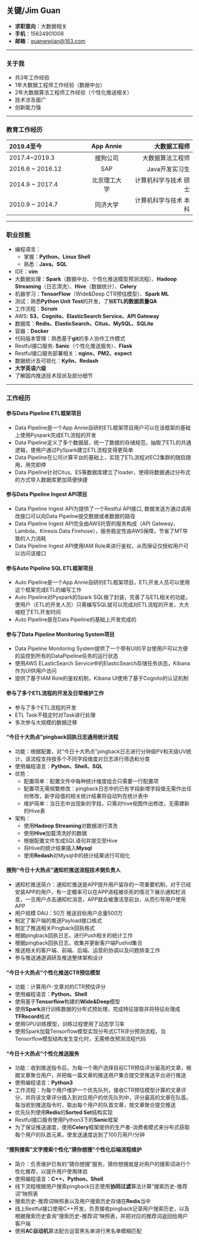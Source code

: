 <html>
<link href="jianli.css"rel="stylesheet"></link>
</html>

关键/Jim Guan
---
- **求职意向**：大数据相关
- **手机**：15624901008
- **邮箱**：guanwwjian@163.com

---

### 关于我
- 共3年工作经验
- 1年大数据工程师工作经验（数据中台）
- 2年大数据算法工程师工作经验（个性化推送相关）
- 技术涉及面广
- 创新能力强

---

### 教育工作经历
<html>
<style>
table th:first-of-type {
	width: 200px;
}
</style>
</html>

|2019.4至今|App Annie|大数据工程师|
|:---|:---:|---:|
|2017.4~2019.3|搜狗公司|大数据算法工程师|
|2016.6 ~ 2016.12|SAP|Java开发实习生|
|2014.9 ~ 2017.4|北京理工大学|计算机科学与技术 硕士|
|2010.9 ~ 2014.7|同济大学|计算机科学与技术 本科|

---

### 职业技能

- 编程语言：
	- 掌握：**Python、Linux Shell**
	- 熟悉：**Java、SQL**
- IDE：**vim**
- 大数据处理：**Spark**（数据中台、个性化推送模型预测流程）、**Hadoop Streaming**（日志清洗）、**Hive**（数据统计）、**Celery**
- 机器学习：**TensorFlow**（Wide&Deep CTR预估模型）、**Spark ML**
- 测试：熟悉**Python Unit Test**的开发，了解**ETL的数据质量QA**
- 工作流程：**Scrum**
- AWS: **S3、Cognito、ElasticSearch Service、API Gateway**
- 数据库：**Redis、ElasticSearch、Citus、MySQL、SQLite**
- 容器：**Docker**
- 代码版本管理：熟悉基于**git**的多人协作工作模式
- Restful接口服务: **Sanic**（个性化推送服务）、**Flask**
- Restful接口服务部署相关：**nginx、PM2、expect**
- 数据统计及可视化：**Kylin、Redash**
- **大学英语六级**
- 了解国内推送技术现状及部分细节

---

### 工作经历
#### 参与Data Pipeline ETL框架项目
- Data Pipeline是一个App Annie自研的ETL框架项目用户可以在该框架的基础上使用Pyspark完成ETL流程的开发
- Data Pipeline定义了多个数据层，统一了数据的存储规范，抽取了ETL的共通逻辑，使用户通过PySpark建立ETL流程变得更简单
- Data Pipeline在公司计算平台的基础上，实现了ETL流程对EC2集群的随启随用，用完即停
- Data Pipeline针对Citus、ES等数据库建立了loader，使得将数据通过分布式的方式导入数据库更加简便快捷

#### 参与Data Pipeline Ingest API项目
- Data Pipeline Ingest API为提供了一个Restful API接口, 数据发送方通过调用改接口可以向Data Pipeline提交数据或者数据的路径
- Data Pipeline Ingest API完全由AWS托管的服务构成（API Gateway、Lambda、Kinesis Data Firehose），服务稳定性由AWS保障，节省了MT导致的人力消耗
- Data Pipeline Ingest API使用IAM Role来进行鉴权，从而保证仅授权用户可以访问该接口

#### 参与Auto Pipeline SQL ETL框架项目
- Auto Pipeline是一个App Annie自研的ETL框架项目，ETL开发人员可以使用这个框架完成ETL的编写工作
- Auto Pipeline对Pyspark的Spark SQL做了封装，完善了与ETL相关的功能，使用户（ETL的开发人员）只需编写SQL就可以完成对ETL流程的开发，大大缩短了ETL开发时间
- Auto Pipeline是在Data Pipeline的基础上开发完成的

#### 参与了Data Pipeline Monitoring System项目
- Data Pipeline Monitoring System提供了一个带有UI的平台使用户可以方便的监控到所有的DataPipeline任务的运行状态
- 使用AWS ELasticSearch Service中的ElasticSearch存储任务状态，Kibana作为UI供用户访问
- 提供了基于IAM Role的鉴权机制，Kibana UI使用了基于Cognito的认证机制

#### 参与了多个ETL流程的开发及日常维护工作
- 参与了多个ETL流程的开发
- ETL Task不稳定时对Task进行处理
- 多次参与大规模的数据迁移

#### “今日十大热点”pingback回执日志通用统计流程
- 功能：根据配置，对“今日十大热点”pingback日志进行分钟级PV和天级UV统计，该流程支持按多个不同字段维度对日志进行筛选和分类
- 使用编程语言：**Python、Shell、SQL**
- 优势：
    - 配置简单：配置文件中每种统计维度组合只需要一行配置项
    - 配置项无需频繁修改：pingback日志中的已有字段新增字段值无需作出任何修改，新字段值的相关统计结果将自动列在统计表中
    - 维护简单：当日志中出现新的字段，只需对hive视图作出修改，无需建新的Hive表
- 架构：
    - 使用**Hadoop Streaming**对数据进行清洗
    - 使用**Hive**加载清洗好的数据
    - 根据配置文件生成SQL语句并提交至Hive
    - 将Hive的统计结果插入**Mysql**
    - 使用**Redash**对Mysql中的统计结果进行可视化

#### 搜狗“今日十大热点”通知栏推送流程技术侧负责人
- 通知栏推送简介：通知栏推送是APP提升用户留存的一项重要机制，对于已经安装APP的用户，有一定概率可以在APP进程被杀死的情况下展示通知栏消息，一旦用户点击通知栏消息，APP就会被激活至前台，从而引导用户使用APP
- 用户规模 DAU：50万 推送目标用户总量500万
- 制定了客户端的推送Payload接口格式
- 制定了推送相关Pingback回执格式
- 根据pingback回执日志，进行Push相关的统计工作
- 根据pingback回执日志，收集并更新客户端Pushid集合
- 推送相关的客户端、前端、后端、运营的协调以及问题排查工作
- 参与推送通道调研及推送整体架构设计

#### “今日十大热点”个性化推送CTR预估模型
- 功能：计算用户-文章对的CTR预估评分
- 使用编程语言：**Python、Shell**
- 使用基于**Tensorflow**构建的**Wide&Deep**模型
- 使用**Spark**进行训练数据的分布式预处理，完成特征提取并将特征处理成**TFRecord**格式
- 使用GPU训练模型，训练过程使用了动态学习率
- 使用Spark加载Tensorflow模型实现分布式CTR评分预测流程，当Tensorflow模型结构发生变化时，无需修改预测流程代码

#### “今日十大热点”个性化推送服务
- 功能：收到推送指令后，为每一个用户选择目前CTR预估评分最高的文章，根据文章聚合用户，并把每一篇文章的推送用户集合提交至推送平台进行推送
- 使用编程语言：**Python3**
- 工作流程：为每个用户维护一个优先队列，接收CTR预估模型计算的文章评分，并将该文章评分插入到对应用户的优先队列中，评分最高的文章在队首。每当收到推送指令时，取出每个用户的队首文章，按文章聚合提交推送
- 优先队列使用**Redis**的**Sorted Set**结构实现
- Restful接口服务使用Python3下的**Sanic**框架
- 为了保证推送速度，使用**Celery**框架提供的生产者-消费者模式来分布式获取每个用户的队首元素，使发送速度达到了100万用户/分钟

#### “搜狗搜索”文字搜索个性化“猜你想搜”个性化后端流程维护
- 简介：负责维护已有的“猜你想搜”服务，猜你想搜就是对用户的搜索词进行个性化推荐，以提升用户使用体验
- 使用编程语言：**C++、Python、Shell**
- 线下流程根据用户搜索pingback日志使用**协同过滤**算法计算“搜索历史-推荐词”映照表
- 搜索历史-推荐词映照表以及用户搜索历史存储在**Redis**当中
- 线上Restful接口使用C++开发，负责接收pingback记录用户搜索历史，以及根据搜索历史查询“搜索历史-推荐词”映照表，并把对应的推荐词返回给用户客户端
- 使用**AC自动机**算法配合运营黑名单进行黑名单模糊匹配
